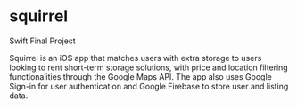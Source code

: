 # squirrel
Swift Final Project 

Squirrel is an iOS app that matches users with extra storage to users looking to rent short-term storage solutions, with price and location filtering functionalities through the Google Maps API. The app also uses Google Sign-in for user authentication and Google Firebase to store user and listing data.
